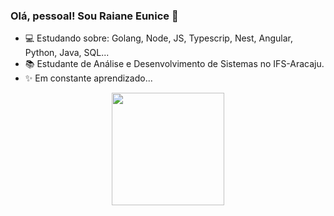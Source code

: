 ### Olá, pessoal! Sou Raiane Eunice 👋

- 💻 Estudando sobre: Golang, Node, JS, Typescrip, Nest, Angular, Python, Java, SQL...
- 📚 Estudante de Análise e Desenvolvimento de Sistemas no IFS-Aracaju.
- ✨ Em constante aprendizado... 

<div align="center">
  <a href="https://github.com/raianeeunice">
  <img height="180em" src="https://github-readme-stats.vercel.app/api/top-langs/?username=raianeeunice&layout=compact&langs_count=7&theme=gruvbox"/>
</div>
